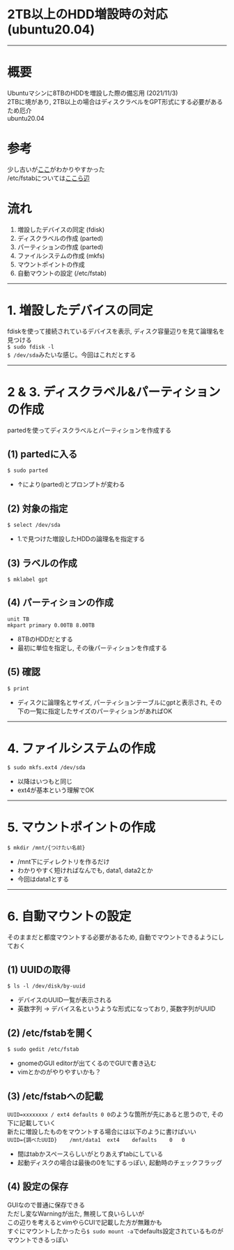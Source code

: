 # 2TB以上のHDD増設時の対応 (ubuntu20.04)
***
# 概要
Ubuntuマシンに8TBのHDDを増設した際の備忘用 (2021/11/3)  
2TBに境があり, 2TB以上の場合はディスクラベルをGPT形式にする必要があるため厄介  
ubuntu20.04  

# 参考
少し古いが[ここ](https://www.nemotos.net/?p=1394)がわかりやすかった  
/etc/fstabについては[ここら辺](https://qiita.com/kihoair/items/03635447591358210772)  

# 流れ
1. 増設したデバイスの同定 (fdisk)  
2. ディスクラベルの作成 (parted)  
3. パーティションの作成 (parted)  
4. ファイルシステムの作成 (mkfs)  
5. マウントポイントの作成  
6. 自動マウントの設定 (/etc/fstab)  

***
# 1. 増設したデバイスの同定
fdiskを使って接続されているデバイスを表示, ディスク容量辺りを見て論理名を見つける  
```$ sudo fdisk -l```  
```$ /dev/sda```みたいな感じ。今回はこれだとする  

***
# 2 & 3. ディスクラベル&パーティションの作成
partedを使ってディスクラベルとパーティションを作成する  

## (1) partedに入る
```$ sudo parted```  
- ↑により(parted)とプロンプトが変わる  

## (2) 対象の指定
```$ select /dev/sda```  
- 1.で見つけた増設したHDDの論理名を指定する  

## (3) ラベルの作成
```$ mklabel gpt```  

## (4) パーティションの作成
    
    unit TB
    mkpart primary 0.00TB 8.00TB
    
- 8TBのHDDだとする  
- 最初に単位を指定し, その後パーティションを作成する  

## (5) 確認
```$ print```  
- ディスクに論理名とサイズ, パーティションテーブルにgptと表示され, その下の一覧に指定したサイズのパーティションがあればOK  

***
# 4. ファイルシステムの作成
```$ sudo mkfs.ext4 /dev/sda```  
- 以降はいつもと同じ  
- ext4が基本という理解でOK  

***
# 5. マウントポイントの作成
```$ mkdir /mnt/{つけたい名前}```  
- /mnt下にディレクトリを作るだけ  
- わかりやすく短ければなんでも, data1, data2とか  
- 今回はdata1とする  

***
# 6. 自動マウントの設定
そのままだと都度マウントする必要があるため, 自動でマウントできるようにしておく  

## (1) UUIDの取得
```$ ls -l /dev/disk/by-uuid```  
- デバイスのUUID一覧が表示される  
- 英数字列 -> デバイス名というような形式になっており, 英数字列がUUID  

## (2) /etc/fstabを開く
```$ sudo gedit /etc/fstab```  
- gnomeのGUI editorが出てくるのでGUIで書き込む  
- vimとかのがやりやすいかも？  

## (3) /etc/fstabへの記載
```UUID=xxxxxxxx / ext4 defaults 0 0```のような箇所が先にあると思うので, その下に記載していく  
新たに増設したものをマウントする場合には以下のように書けばいい  
```UUID={調べたUUID}    /mnt/data1  ext4    defaults    0   0```  
- 間はtabかスペースらしいがとりあえずtabにしている  
- 起動ディスクの場合は最後の0を1にするっぽい, 起動時のチェックフラッグ  

## (4) 設定の保存
GUIなので普通に保存できる  
ただし変なWarningが出た, 無視して良いらしいが  
この辺りを考えるとvimやらCUIで記載した方が無難かも  
すぐにマウントしたかったら```$ sudo mount -a```でdefaults設定されているものがマウントできるっぽい  